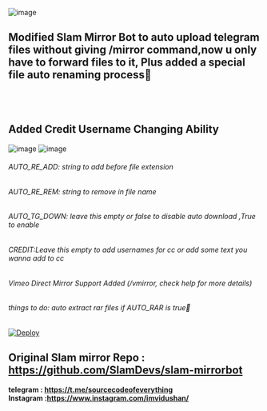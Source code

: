 ![image](https://user-images.githubusercontent.com/75202685/132438305-5d67e1f7-c0cf-4e91-8e03-55ae68c6cd39.png)

## Modified Slam Mirror Bot to auto upload telegram files without giving /mirror command,now u only have to forward files to it, Plus added a special file auto renaming process🙊
## <br>
## Added Credit Username Changing Ability
![image](https://user-images.githubusercontent.com/75202685/132438260-721f7b63-a3c8-4c97-9eb5-fb13ce736e67.png)
![image](https://user-images.githubusercontent.com/75202685/133397759-30ffba7e-afb0-44b7-82ee-d579aa1d1b33.png)


###### AUTO_RE_ADD: string to add before file extension <br>
###### AUTO_RE_REM: string to remove in file name <br>
###### AUTO_TG_DOWN: leave this empty or false to disable auto download ,True to enable  <br>
###### CREDIT:Leave this empty to add usernames for cc or add some text you wanna add to cc
###### Vimeo Direct Mirror Support Added (/vmirror, check help for more details)


###### things to do: auto extract rar files if AUTO_RAR is true🙂 <br>

[![Deploy](https://www.herokucdn.com/deploy/button.svg)](https://heroku.com/deploy)

## Original Slam mirror Repo : https://github.com/SlamDevs/slam-mirrorbot <br>

**telegram : https://t.me/sourcecodeofeverything <br>**
**Instagram :https://www.instagram.com/imvidushan/**

